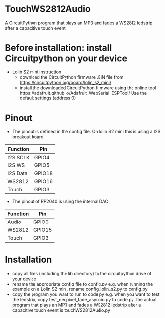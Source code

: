 # TouchWS2812Audio
A CircuitPython program that plays an MP3 and fades a WS2812 ledstrip after a capacitive touch event

# Before installation: install Circuitpython on your device
- Lolin S2 mini instruction
  - download the CircuitPython firmware .BIN file from https://circuitpython.org/board/lolin_s2_mini/
  - install the downloaded CircuitPython firmware using the online tool https://adafruit.github.io/Adafruit_WebSerial_ESPTool/
    Use the default settings (address 0)

# Pinout
- The pinout is defined in the config file. On lolin S2 mini this is using a I2S breakout board
  
| Function | Pin    |
| -------- | ------ |
| I2S SCLK | GPIO4  |
| I2S WS   | GPIO5  |
| I2S Data | GPIO18 |
| WS2812   | GPIO16 |
| Touch    | GPIO3  |

- The pinout of RP2040 is using the internal DAC
  
| Function | Pin    |
| -------- | ------ |
| Audio    | GPIO0  |
| WS2812   | GPIO15 |
| Touch    | GPIO3  |

# Installation
- copy all files (including the lib directory) to the circuitpython drive of your device
- rename the appropriate config file to config.py
e.g. when running the example on a Lolin S2 mini, rename config_lolin_s2.py to config.py
- copy the program you want to run to code.py
e.g. when you want to test the ledstrip, copy test_neopixel_fade_asyncio.py to code.py
The actual program that plays an MP3 and fades a WS2812 ledstrip after a capacitive touch event is touchWS2812Audio.py
